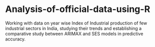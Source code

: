 # Analysis-of-official-data-using-R
Working with data on year wise Index of Industrial production of few industrial sectors in India, studying their trends and establishing a comparative study between ARIMAX and SES models in predictive accuracy.
